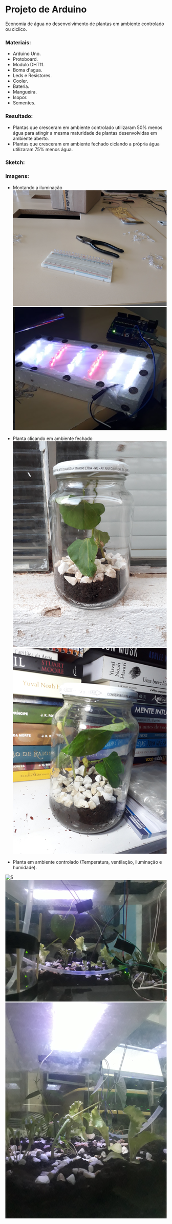 # Projeto de Arduino

  Economia de água no desenvolvimento de plantas em ambiente controlado ou ciclico.

### Materiais:
* Arduino Uno.
* Protoboard.
* Modulo DHT11.
* Boma d'agua.
* Leds e Resistores.
* Cooler.
* Bateria.
* Mangueira.
* Isopor.
* Sementes.

### Resultado:
  
- Plantas que cresceram em ambiente controlado utilizaram 50% menos água para atingir a mesma maturidade de plantas desenvolvidas em ambiente aberto.
- Plantas que cresceram em ambiente fechado ciclando a própria água utilizaram 75% menos água.

### Sketch:


### Imagens:

* Montando a iluminação
![1](img/1.jpg)
![2](img/2.png)

* Planta clicando em ambiente fechado
![3](img/3.jpg)
![4](img/4.jpg)

* Planta em ambiente controlado (Temperatura, ventilação, iluminação e humidade).

![5](img/5.jpg)
![6](img/6.jpg)
![7](img/7.jpg)